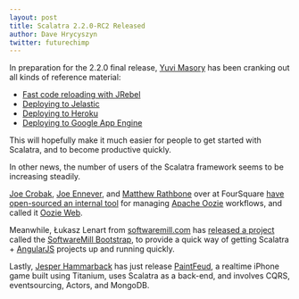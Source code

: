 ```yaml
---
layout: post
title: Scalatra 2.2.0-RC2 Released
author: Dave Hrycyszyn
twitter: futurechimp
---
```


In preparation for the 2.2.0 final release, [Yuvi Masory](http://yuvimasory.com/) has been cranking out all kinds of reference material:

* [Fast code reloading with JRebel](http://scalatra.org/2.2/getting-started/jrebel.html)
* [Deploying to Jelastic](http://scalatra.org/2.2/getting-started/jelastic.html)
* [Deploying to Heroku](http://scalatra.org/2.2/getting-started/heroku.html)
* [Deploying to Google App Engine](http://scalatra.org/2.2/getting-started/google-app-engine.html)

This will hopefully make it much easier for people to get started with Scalatra, and to become productive quickly.

In other news, the number of users of the Scalatra framework seems to be increasing steadily.

[Joe Crobak](http://twitter.com/joecrobak), [Joe Ennever](http://twitter.com/TDJoe), and [Matthew Rathbone](http://twitter.com/rathboma) over at FourSquare [have open-sourced an internal tool](http://engineering.foursquare.com/2012/10/16/open-sourcing-our-dashboard-for-apache-oozie/) for managing [Apache Oozie](https://oozie.apache.org/) workflows, and called it [Oozie Web](https://github.com/foursquare/oozie-web).

Meanwhile, Łukasz Lenart from [softwaremill.com](http://softwaremill.com/) has [released a project](http://softwaremill.com/bootstrap-goes-open-source) called the [SoftwareMill Bootstrap](https://github.com/softwaremill/bootstrap), to provide a quick way of getting Scalatra + [AngularJS](http://angularjs.org/) projects up and running quickly.

Lastly, [Jesper Hammarback](http://twitter.com/hammarback) has just release [PaintFeud](http://www.paintfeud.com), a realtime iPhone game built using Titanium, uses Scalatra as a back-end, and involves CQRS, eventsourcing, Actors, and MongoDB. 